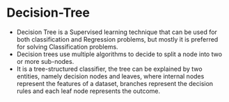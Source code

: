 # Decision-Tree
- Decision Tree is a Supervised learning technique that can be used for both classification and Regression problems, but mostly it is preferred for solving Classification problems. 
- Decision trees use multiple algorithms to decide to split a node into two or more sub-nodes.
- It is a tree-structured classifier, the tree can be explained by two entities, namely decision nodes and leaves, where internal nodes represent the features of a dataset, branches represent the decision rules and each leaf node represents the outcome.

